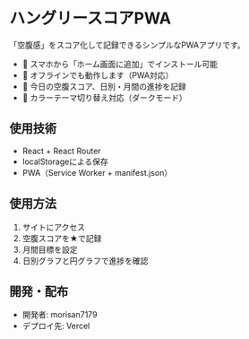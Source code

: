 # ハングリースコアPWA

「空腹感」をスコア化して記録できるシンプルなPWAアプリです。

- 📱 スマホから「ホーム画面に追加」でインストール可能
- 💾 オフラインでも動作します（PWA対応）
- 🧠 今日の空腹スコア、日別・月間の進捗を記録
- 🌙 カラーテーマ切り替え対応（ダークモード）

## 使用技術

- React + React Router
- localStorageによる保存
- PWA（Service Worker + manifest.json）

## 使用方法

1. サイトにアクセス
2. 空腹スコアを★で記録
3. 月間目標を設定
4. 日別グラフと円グラフで進捗を確認

## 開発・配布

- 開発者: morisan7179
- デプロイ先: Vercel

